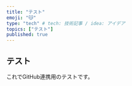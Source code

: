 ```yaml
---
title: "テスト"
emoji: "😽"
type: "tech" # tech: 技術記事 / idea: アイデア
topics: ["テスト"]
published: true
---
```


## テスト

これでGitHub連携用のテストです。  
